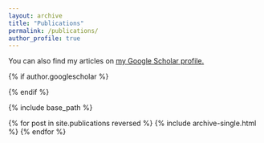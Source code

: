 ```yaml
---
layout: archive
title: "Publications"
permalink: /publications/
author_profile: true
---
```


You can also find my articles on <u><a href="[https://scholar.google.com/citations?user=heXZzcQAAAAJ&hl=en](https://scholar.google.com/citations?hl=en&user=knbD-EQAAAAJ&view_op=list_works&gmla=ALUCkoU0bXz3oUnyvNhXkQ1hk4xZB_acIb4NVfy65ytKtfvirb5kL9s0mRnWB9FQgriYi-Aob21jsy99OX0CwOUX)">my Google Scholar profile</a>.</u>

{% if author.googlescholar %}

{% endif %}

{% include base_path %}

{% for post in site.publications reversed %}
  {% include archive-single.html %}
{% endfor %}

